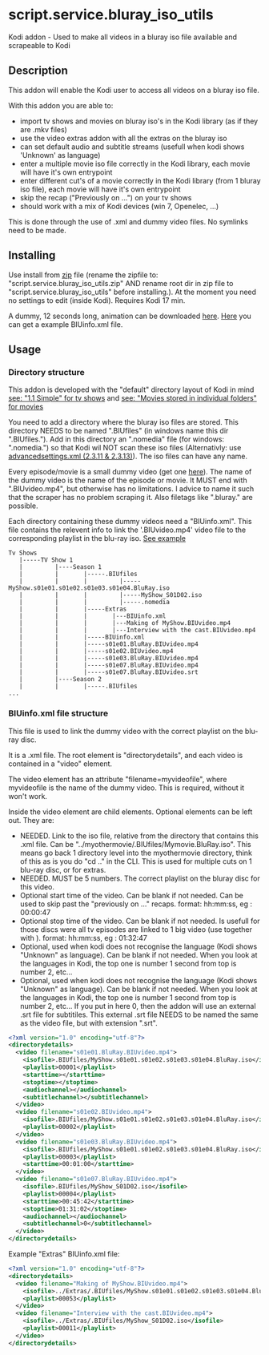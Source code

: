 # script.service.bluray_iso_utils
Kodi addon - Used to make all videos in a bluray iso file available and scrapeable to Kodi

## Description
This addon will enable the Kodi user to access all videos on a bluray iso file.

With this addon you are able to:
- import tv shows and movies on bluray iso's in the Kodi library (as if they are .mkv files)
- use the video extras addon with all the extras on the bluray iso
- can set default audio and subtitle streams (usefull when kodi shows 'Unknown' as language)
- enter a multiple movie iso file correctly in the Kodi library, each movie will have it's own entrypoint
- enter different cut's of a movie correctly in the Kodi library (from 1 bluray iso file), each movie will have it's own entrypoint
- skip the recap ("Previously on ...") on your tv shows
- should work with a mix of Kodi devices (win 7, Openelec, ...)

This is done through the use of .xml and dummy video files. No symlinks need to be made. 

## Installing
Use install from [zip](https://github.com/Wimpie-ccc/script.service.bluray_iso_utils/archive/master.zip) file (rename the zipfile to: "script.service.bluray_iso_utils.zip" AND rename root dir in zip file to "script.service.bluray_iso_utils" before installing.). At the moment you need no settings to edit (inside Kodi). Requires Kodi 17 min. 

A dummy, 12 seconds long, animation can be downloaded [here](https://github.com/Wimpie-ccc/helperfiles/blob/master/BIU_Black_Animation.720p.mp4?raw=true).
[Here](https://raw.githubusercontent.com/Wimpie-ccc/helperfiles/master/BIUinfo.xml) you can get a example BIUinfo.xml file.

## Usage
### Directory structure
This addon is developed with the "default" directory layout of Kodi in mind  [see: "1.1 Simple" for tv shows](http://kodi.wiki/view/Naming_video_files/TV_shows) and [see: "Movies stored in individual folders" for movies](http://kodi.wiki/view/Naming_video_files/Movies)

You need to add a directory where the bluray iso files are stored. This directory NEEDS to be named ".BIUfiles" (in windows name this dir ".BIUfiles."). Add in this directory an ".nomedia" file (for windows: ".nomedia.") so that Kodi wil NOT scan these iso files (Alternativly: use [advancedsettings.xml (2.3.11 & 2.3.13)](http://kodi.wiki/view/advancedsettings.xml)). The iso files can have any name.

Every episode/movie is a small dummy video (get one [here](https://github.com/Wimpie-ccc/helperfiles/blob/master/BIU_Black_Animation.720p.mp4?raw=true)). The name of the dummy video is the name of the episode or movie. It MUST end with ".BIUvideo.mp4", but otherwise has no limitations. I advice to name it such that the scraper has no problem scraping it. Also filetags like ".bluray." are possible.

Each directory containing these dummy videos need a "BIUinfo.xml". This file contains the relevent info to link the '.BIUvideo.mp4' video file to the corresponding playlist in the blu-ray iso. [See example](https://raw.githubusercontent.com/Wimpie-ccc/helperfiles/master/BIUinfo.xml)

```
Tv Shows
   |-----TV Show 1
   |         |----Season 1
   |         |       |-----.BIUfiles
   |         |       |         |-----MyShow.s01e01.s01e02.s01e03.s01e04.BluRay.iso
   |         |       |         |-----MyShow_S01D02.iso
   |         |       |         |-----.nomedia
   |         |       |-----Extras
   |         |       |       |---BIUinfo.xml
   |         |       |       |---Making of MyShow.BIUvideo.mp4
   |         |       |       |---Interview with the cast.BIUvideo.mp4
   |         |       |-----BIUinfo.xml
   |         |       |-----s01e01.BluRay.BIUvideo.mp4
   |         |       |-----s01e02.BIUvideo.mp4
   |         |       |-----s01e03.BluRay.BIUvideo.mp4
   |         |       |-----s01e07.BluRay.BIUvideo.mp4
   |         |       |-----s01e07.BluRay.BIUvideo.srt
   |         |----Season 2
   |         |       |-----.BIUfiles
...
```

### BIUinfo.xml file structure
This file is used to link the dummy video with the correct playlist on the blu-ray disc.

It is a .xml file. The root element is "directorydetails", and each video is contained in a "video" element. 

The video element has an attribute "filename=myvideofile", where myvideofile is the name of the dummy video. This is required, without it won't work.

Inside the video element are child elements. Optional elements can be left out. They are: 
   - <isofile>  NEEDED. Link to the iso file, relative from the directory that contains this .xml file. Can be "../myothermovie/.BIUfiles/Mymovie.BluRay.iso". This means go back 1 directory level into the myothermovie directory, think of this as is you do "cd .." in the CLI. This is used for multiple cuts on 1 blu-ray disc, or for extras.
   - <playlist>  NEEDED. MUST be 5 numbers. The correct playlist on the bluray disc for this video.
   - <starttime>  Optional start time of the video. Can be blank if not needed. Can be used to skip past the "previously on ..." recaps. format: hh:mm:ss, eg : 00:00:47
   - <stoptime>  Optional stop time of the video. Can be blank if not needed. Is usefull for those discs were all tv episodes are linked to 1 big video (use together with <starttime>). format: hh:mm:ss, eg : 01:32:47
   - <audiochannel> Optional, used when kodi does not recognise the language (Kodi shows "Unknown" as language). Can be blank if not needed. When you look at the languages in Kodi, the top one is number 1 second from top is number 2, etc...
   - <subtitlechannel> Optional, used when kodi does not recognise the language (Kodi shows "Unknown" as language). Can be blank if not needed. When you look at the languages in Kodi, the top one is number 1 second from top is number 2, etc... If you put in here 0, then the addon will use an external .srt file for subtitiles. This external .srt file NEEDS to be named the same as the video file, but with extension ".srt".

```xml
<?xml version="1.0" encoding="utf-8"?>
<directorydetails>
  <video filename="s01e01.BluRay.BIUvideo.mp4">
    <isofile>.BIUfiles/MyShow.s01e01.s01e02.s01e03.s01e04.BluRay.iso</isofile>
    <playlist>00001</playlist>
    <starttime></starttime>
    <stoptime></stoptime>
    <audiochannel></audiochannel>
    <subtitlechannel></subtitlechannel>
  </video>
  <video filename="s01e02.BIUvideo.mp4">
    <isofile>.BIUfiles/MyShow.s01e01.s01e02.s01e03.s01e04.BluRay.iso</isofile>
    <playlist>00002</playlist>
  </video>
  <video filename="s01e03.BluRay.BIUvideo.mp4">
    <isofile>.BIUfiles/MyShow.s01e01.s01e02.s01e03.s01e04.BluRay.iso</isofile>
    <playlist>00003</playlist>
    <starttime>00:01:00</starttime>
  </video>
  <video filename="s01e07.BluRay.BIUvideo.mp4">
    <isofile>.BIUfiles/MyShow_S01D02.iso</isofile>
    <playlist>00004</playlist>
    <starttime>00:45:42</starttime>
    <stoptime>01:31:02</stoptime>
    <audiochannel></audiochannel>
    <subtitlechannel>0</subtitlechannel>
  </video>
</directorydetails>
```
Example "Extras" BIUinfo.xml file:
```xml
<?xml version="1.0" encoding="utf-8"?>
<directorydetails>
  <video filename="Making of MyShow.BIUvideo.mp4">
    <isofile>../Extras/.BIUfiles/MyShow.s01e01.s01e02.s01e03.s01e04.BluRay.iso</isofile>
    <playlist>00053</playlist>
  </video>
  <video filename="Interview with the cast.BIUvideo.mp4">
    <isofile>../Extras/.BIUfiles/MyShow_S01D02.iso</isofile>
    <playlist>00011</playlist>
  </video>
</directorydetails>
```
